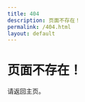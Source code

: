 ```yaml
---
title: 404
description: 页面不存在！
permalink: /404.html
layout: default
---
```


# 页面不存在！

请返回主页。